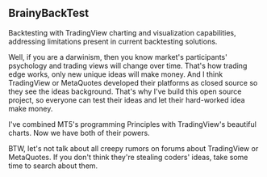 ## BrainyBackTest
Backtesting with TradingView charting and visualization capabilities, addressing limitations present in current backtesting solutions.


Well, if you are a darwinism, then you know market's participants' psychology and trading views will change over time. That's how trading edge works, only new unique ideas will make money.
And I think TradingView or MetaQuotes developed their platforms as closed source so they see the ideas background.
That's why I've build this open source project, so everyone can test their ideas and let their hard-worked idea make money.

I've combined MT5's programming Principles with TradingView's beautiful charts. Now we have both of their powers.

BTW, let's not talk about all creepy rumors on forums about TradingView or MetaQuotes. If you don't think they're stealing coders' ideas, take some time to search about them.